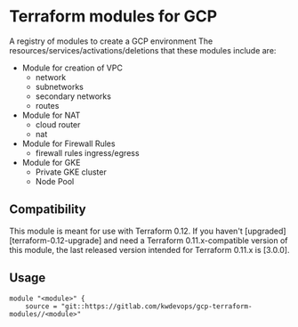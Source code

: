 # Terraform modules for GCP 

A registry of modules to create a GCP environment 
The resources/services/activations/deletions that these modules include are:
- Module for creation of VPC
    - network
    - subnetworks
    - secondary networks
    - routes
- Module for NAT
    - cloud router
    - nat
- Module for Firewall Rules
    - firewall rules ingress/egress
- Module for GKE
    - Private GKE cluster
    - Node Pool

## Compatibility

This module is meant for use with Terraform 0.12. If you haven't
[upgraded][terraform-0.12-upgrade] and need a Terraform
0.11.x-compatible version of this module, the last released version
intended for Terraform 0.11.x is [3.0.0].

## Usage

```hcl
module "<module>" {
    source = "git::https://gitlab.com/kwdevops/gcp-terraform-modules//<module>"
```